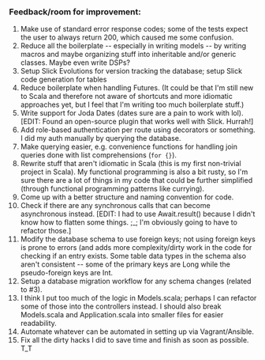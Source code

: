 ### Feedback/room for improvement:

1. Make use of standard error response codes; some of the tests expect the user to always return
200, which caused me some confusion.
2. Reduce all the boilerplate -- especially in writing models -- by writing macros and maybe
organizing stuff into inheritable and/or generic classes. Maybe even write DSPs?
3. Setup Slick Evolutions for version tracking the database; setup Slick code generation for tables
4. Reduce boilerplate when handling Futures. (It could be that I'm still new to Scala and therefore not aware of shortcuts and more idiomatic approaches yet, but I feel that I'm writing too much boilerplate stuff.)
5. Write support for Joda Dates (dates sure are a pain to work with lol). [EDIT: Found an
open-source plugin that works well with Slick. Hurrah!]
6. Add role-based authentication per route using decorators or something. I did my auth manually by querying the database.
7. Make querying easier, e.g. convenience functions for handling join queries done with list
comprehensions (`for {}`).
8. Rewrite stuff that aren't idiomatic in Scala (this is my first non-trivial project in Scala). My functional programming is also a bit rusty, so I'm sure there are a lot of things in my code that
could be further simplified (through functional programming patterns like currying).
9. Come up with a better structure and naming convention for code.
10. Check if there are any synchronous calls that can become asynchronous instead. [EDIT: I had to
use Await.result() because I didn't know how to flatten some things. ;_; I'm obviously going to have
to refactor those.]
11. Modify the database schema to use foreign keys; not using foreign keys is prone to errors (and
adds more complexity/dirty work in the code for checking if an entry exists. Some table data types
in the schema also aren't consistent -- some of the primary keys are Long while the pseudo-foreign
keys are Int.
12. Setup a database migration workflow for any schema changes (related to #3).
13. I think I put too much of the logic in Models.scala; perhaps I can refactor some of those into
the controllers instead. I should also break Models.scala and Application.scala into smaller files
for easier readability.
14. Automate whatever can be automated in setting up via Vagrant/Ansible.
15. Fix all the dirty hacks I did to save time and finish as soon as possible. T_T
